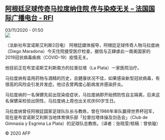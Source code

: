 <!--1604368509000-->
[阿根廷足球传奇马拉度纳住院 传与染疫无关 – 法国国际广播电台 - RFI](http://www.rfi.fr//cn/contenu/20201103-%E9%98%BF%E6%A0%B9%E5%BB%B7%E8%B6%B3%E7%90%83%E4%BC%A0%E5%A5%87%E9%A9%AC%E6%8B%89%E5%BA%A6%E7%BA%B3%E4%BD%8F%E9%99%A2-%E4%BC%A0%E4%B8%8E%E6%9F%93%E7%96%AB%E6%97%A0%E5%85%B3)
------

<div>03/11/2020 - 01:50</div><img src="https://s.rfi.fr/media/display/0a93f2a4-1d70-11eb-8741-005056bf87d6/w:310/p:16x9/spo0001b.201103085001.jpg"><div class="t-content__body u-clearfix"><p>（法新社布宜诺斯艾利斯2日电）    阿根廷媒体报导，阿根廷足球传奇人物马拉度纳（Diego Maradona）今天住院接受医疗检查，据信与正肆虐此一南美国家的2019冠状病毒疾病（COVID-19）疫情无关。</p><p>    他目前正在布宜诺斯艾利斯南方的拉普拉塔（La Plata）一家医院治疗。</p><p>    马拉度纳有滥用药物与酒精的历史，且健康状况不佳，如果感染新型冠状病毒，有很高的风险会引发并发症。他过去曾两度心脏病发并感染肝炎。</p><p>    马拉度纳的一名保镳先前出现染疫症状，马拉度纳即开始预防性自主隔离，后来这名保镳采检验出阴性，马拉度纳上周也出关欢庆60岁生日。</p><p>    马拉度纳曾任阿根廷国家足球队队长与教练，曾在1986年率队赢得世界杯冠军，现在是布宜诺斯艾利斯当地体育俱乐部「拉普拉塔体操及剑击会」（Club de Gimnasia y Esgrima La Plata）的足球队总教练。（译者：张晓雯/核稿：曾依璇）</p><p class="t-copyright">© 2020 AFP</p>        </div>
